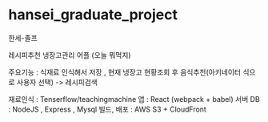 # hansei_graduate_project
한세-졸프

레시피추천 냉장고관리 어플 (오늘 뭐먹지)

주요기능 : 식재료 인식해서 저장 , 현재 냉장고 현황조회 후 음식추천(아키네이터 식으로 사용자 선택) -> 레시피검색 

재료인식   : Tenserflow/teachingmachine 
앱         : React (webpack + babel)
서버 DB    : NodeJS , Express , Mysql
빌드, 배포  : AWS S3 + CloudFront




